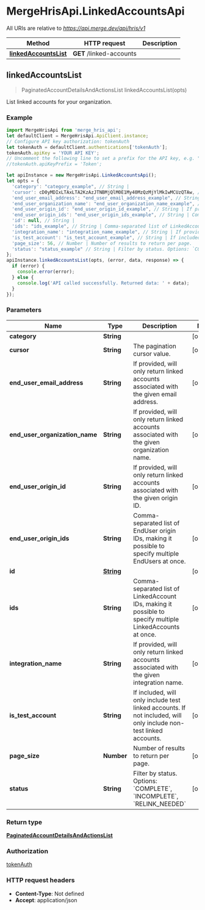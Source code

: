 # MergeHrisApi.LinkedAccountsApi

All URIs are relative to *https://api.merge.dev/api/hris/v1*

Method | HTTP request | Description
------------- | ------------- | -------------
[**linkedAccountsList**](LinkedAccountsApi.md#linkedAccountsList) | **GET** /linked-accounts | 



## linkedAccountsList

> PaginatedAccountDetailsAndActionsList linkedAccountsList(opts)



List linked accounts for your organization.

### Example

```javascript
import MergeHrisApi from 'merge_hris_api';
let defaultClient = MergeHrisApi.ApiClient.instance;
// Configure API key authorization: tokenAuth
let tokenAuth = defaultClient.authentications['tokenAuth'];
tokenAuth.apiKey = 'YOUR API KEY';
// Uncomment the following line to set a prefix for the API key, e.g. "Token" (defaults to null)
//tokenAuth.apiKeyPrefix = 'Token';

let apiInstance = new MergeHrisApi.LinkedAccountsApi();
let opts = {
  'category': "category_example", // String | 
  'cursor': cD0yMDIxLTAxLTA2KzAzJTNBMjQlM0E1My40MzQzMjYlMkIwMCUzQTAw, // String | The pagination cursor value.
  'end_user_email_address': "end_user_email_address_example", // String | If provided, will only return linked accounts associated with the given email address.
  'end_user_organization_name': "end_user_organization_name_example", // String | If provided, will only return linked accounts associated with the given organization name.
  'end_user_origin_id': "end_user_origin_id_example", // String | If provided, will only return linked accounts associated with the given origin ID.
  'end_user_origin_ids': "end_user_origin_ids_example", // String | Comma-separated list of EndUser origin IDs, making it possible to specify multiple EndUsers at once.
  'id': null, // String | 
  'ids': "ids_example", // String | Comma-separated list of LinkedAccount IDs, making it possible to specify multiple LinkedAccounts at once.
  'integration_name': "integration_name_example", // String | If provided, will only return linked accounts associated with the given integration name.
  'is_test_account': "is_test_account_example", // String | If included, will only include test linked accounts. If not included, will only include non-test linked accounts.
  'page_size': 56, // Number | Number of results to return per page.
  'status': "status_example" // String | Filter by status. Options: `COMPLETE`, `INCOMPLETE`, `RELINK_NEEDED`
};
apiInstance.linkedAccountsList(opts, (error, data, response) => {
  if (error) {
    console.error(error);
  } else {
    console.log('API called successfully. Returned data: ' + data);
  }
});
```

### Parameters


Name | Type | Description  | Notes
------------- | ------------- | ------------- | -------------
 **category** | **String**|  | [optional] 
 **cursor** | **String**| The pagination cursor value. | [optional] 
 **end_user_email_address** | **String**| If provided, will only return linked accounts associated with the given email address. | [optional] 
 **end_user_organization_name** | **String**| If provided, will only return linked accounts associated with the given organization name. | [optional] 
 **end_user_origin_id** | **String**| If provided, will only return linked accounts associated with the given origin ID. | [optional] 
 **end_user_origin_ids** | **String**| Comma-separated list of EndUser origin IDs, making it possible to specify multiple EndUsers at once. | [optional] 
 **id** | [**String**](.md)|  | [optional] 
 **ids** | **String**| Comma-separated list of LinkedAccount IDs, making it possible to specify multiple LinkedAccounts at once. | [optional] 
 **integration_name** | **String**| If provided, will only return linked accounts associated with the given integration name. | [optional] 
 **is_test_account** | **String**| If included, will only include test linked accounts. If not included, will only include non-test linked accounts. | [optional] 
 **page_size** | **Number**| Number of results to return per page. | [optional] 
 **status** | **String**| Filter by status. Options: &#x60;COMPLETE&#x60;, &#x60;INCOMPLETE&#x60;, &#x60;RELINK_NEEDED&#x60; | [optional] 

### Return type

[**PaginatedAccountDetailsAndActionsList**](PaginatedAccountDetailsAndActionsList.md)

### Authorization

[tokenAuth](../README.md#tokenAuth)

### HTTP request headers

- **Content-Type**: Not defined
- **Accept**: application/json

